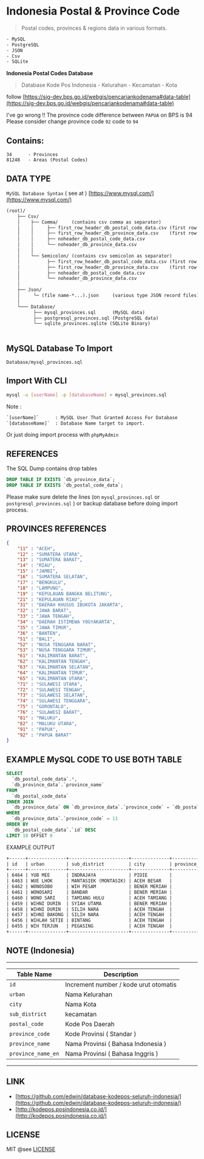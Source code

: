 # Indonesia Postal & Province Code

> Postal codes, provinces & regions data in various formats.

```txt
- MySQL
- PostgreSQL
- JSON 
- Csv 
- SQLite
```

**Indonesia Postal Codes Database** 

> Database Kode Pos Indonesia - Kelurahan - Kecamatan - Kota

follow [https://sig-dev.bps.go.id/webgis/pencariankodenama#data-table](https://sig-dev.bps.go.id/webgis/pencariankodenama#data-table)

I've go wrong !! The province code difference between `PAPUA` on BPS is 94
Please consider change province code `92` code to `94`

## Contains:

```
34      - Provinces
81248   - Areas (Postal Codes)
```

## DATA TYPE

`MySQL Database Syntax` ( see at ) [https://www.mysql.com/](https://www.mysql.com/)

```txt
(root)/
    ├── Csv/
    │    ├── Comma/     (contains csv comma as separator)
    │    │     ├── first_row_header_db_postal_code_data.csv (first row is table header)
    │    │     ├── first_row_header_db_province_data.csv    (first row is table header)
    │    │     ├── noheader_db_postal_code_data.csv
    │    │     └── noheader_db_province_data.csv
    │    │
    │    └── Semicolon/ (contains csv semicolon as separator)
    │          ├── first_row_header_db_postal_code_data.csv (first row is table header)
    │          ├── first_row_header_db_province_data.csv    (first row is table header)
    │          ├── noheader_db_postal_code_data.csv
    │          └── noheader_db_province_data.csv  
    │
    ├── Json/
    │     └─ (file name-*...).json     (various type JSON record files)       
    │
    └─── Database/
          ├── mysql_provinces.sql      (MySQL data)
          ├── postgresql_provinces.sql (PostgreSQL data)
          └── sqlite_provinces.sqlite (SQLite Binary)
 
```


## MySQL Database To Import

```
Database/mysql_provinces.sql
```

## Import With CLI

```bash
mysql -u [userName] -p [databaseName] < mysql_provinces.sql
```

Note :

```txt
`[userName]`      : MySQL User That Granted Access For Database
`[databaseName]`  : Database Name target to import.
```
Or just doing import process with `phpMyAdmin`


## REFERENCES
The SQL Dump contains drop tables

```sql
DROP TABLE IF EXISTS `db_province_data`;
DROP TABLE IF EXISTS `db_postal_code_data`;
```

Please make sure delete the lines (on `mysql_provinces.sql` or `postgresql_provinces.sql` ) or backup database before doing import process.


## PROVINCES REFERENCES
```json
{
    "11" : "ACEH",
    "12" : "SUMATERA UTARA",
    "13" : "SUMATERA BARAT",
    "14" : "RIAU",
    "15" : "JAMBI",
    "16" : "SUMATERA SELATAN",
    "17" : "BENGKULU",
    "18" : "LAMPUNG",
    "19" : "KEPULAUAN BANGKA BELITUNG",
    "21" : "KEPULAUAN RIAU",
    "31" : "DAERAH KHUSUS IBUKOTA JAKARTA",
    "32" : "JAWA BARAT",
    "33" : "JAWA TENGAH",
    "34" : "DAERAH ISTIMEWA YOGYAKARTA",
    "35" : "JAWA TIMUR",
    "36" : "BANTEN",
    "51" : "BALI",
    "52" : "NUSA TENGGARA BARAT",
    "53" : "NUSA TENGGARA TIMUR",
    "61" : "KALIMANTAN BARAT",
    "62" : "KALIMANTAN TENGAH",
    "63" : "KALIMANTAN SELATAN",
    "64" : "KALIMANTAN TIMUR",
    "65" : "KALIMANTAN UTARA",
    "71" : "SULAWESI UTARA",
    "72" : "SULAWESI TENGAH",
    "73" : "SULAWESI SELATAN",
    "74" : "SULAWESI TENGGARA",
    "75" : "GORONTALO",
    "76" : "SULAWESI BARAT",
    "81" : "MALUKU",
    "82" : "MALUKU UTARA",
    "91" : "PAPUA",
    "92" : "PAPUA BARAT"
}
```

## EXAMPLE MySQL CODE TO USE BOTH TABLE

```sql
SELECT
  `db_postal_code_data`.*,
  `db_province_data`.`province_name`
FROM
  `db_postal_code_data`
INNER JOIN
  `db_province_data` ON `db_province_data`.`province_code` = `db_postal_code_data`.`province_code`
WHERE
  `db_province_data`.`province_code` = 11
ORDER BY
  `db_postal_code_data`.`id` DESC
LIMIT 10 OFFSET 0
```

EXAMPLE OUTPUT

```txt
+------+--------------+----------------------+--------------+---------------+-------------+---------------+
| id   | urban        | sub_district         | city         | province_code | postal_code | province_name |
+------+--------------+----------------------+--------------+---------------+-------------+---------------+
| 6464 | YUB MEE      | INDRAJAYA            | PIDIE        |            11 | 24171       | ACEH          |
| 6463 | WUE LHOK     | MANTASIEK (MONTASIK) | ACEH BESAR   |            11 | 23362       | ACEH          |
| 6462 | WONOSOBO     | WIH PESAM            | BENER MERIAH |            11 | 24581       | ACEH          |
| 6461 | WONOSARI     | BANDAR               | BENER MERIAH |            11 | 24582       | ACEH          |
| 6460 | WONO SARI    | TAMIANG HULU         | ACEH TAMIANG |            11 | 24478       | ACEH          |
| 6459 | WIHNI DURIN  | SYIAH UTAMA          | BENER MERIAH |            11 | 24582       | ACEH          |
| 6458 | WIHNI DURIN  | SILIH NARA           | ACEH TENGAH  |            11 | 24562       | ACEH          |
| 6457 | WIHNI BAKONG | SILIH NARA           | ACEH TENGAH  |            11 | 24562       | ACEH          |
| 6456 | WIHLAH SETIE | BINTANG              | ACEH TENGAH  |            11 | 24571       | ACEH          |
| 6455 | WIH TERJUN   | PEGASING             | ACEH TENGAH  |            11 | 24561       | ACEH          |
+------+--------------+----------------------+--------------+---------------+-------------+---------------+
```

## NOTE (Indonesia)

---------------------------------------------------------------
| Table Name          | Description                           |
|---------------------|---------------------------------------|
| `id`                | Increment number / kode urut otomatis |
| `urban`             | Nama Kelurahan                        |
| `city`              | Nama Kota                             |
| `sub_district`      | kecamatan                             |
| `postal_code`       | Kode Pos Daerah                       |
| `province_code`     | Kode Provinsi ( Standar )             |
| `province_name`     | Nama Provinsi ( Bahasa Indonesia )    |
| `province_name_en`  | Nama Provinsi ( Bahasa Inggris )      |
--------------------------------------------------------------

## LINK
- [https://github.com/edwin/database-kodepos-seluruh-indonesia/](https://github.com/edwin/database-kodepos-seluruh-indonesia/)
- [http://kodepos.posindonesia.co.id/](http://kodepos.posindonesia.co.id/)

## LICENSE

MIT @see [LICENSE](LICENSE)

